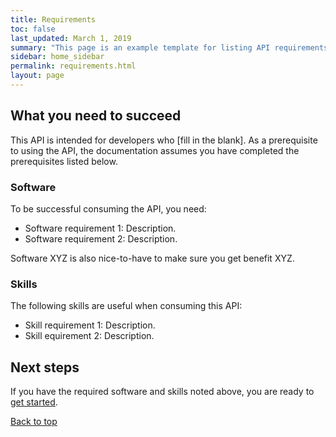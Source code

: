 ```yaml
---
title: Requirements
toc: false
last_updated: March 1, 2019
summary: "This page is an example template for listing API requirements"
sidebar: home_sidebar
permalink: requirements.html
layout: page
---
```


## What you need to succeed

This API is intended for developers who [fill in the blank]. As a prerequisite to using the API, the documentation assumes you have completed the prerequisites listed below.

### Software

To be successful consuming the API, you need:

* Software requirement 1: Description.
* Software requirement 2: Description.

Software XYZ is also nice-to-have to make sure you get benefit XYZ.

### Skills

The following skills are useful when consuming this API:
* Skill requirement 1: Description.
* Skill equirement 2: Description.

## Next steps
If you have the required software and skills noted above, you are ready to [get started](gettingstarted.html).

[Back to top](#what)
